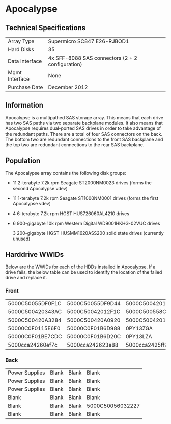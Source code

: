 # Apocalypse

## Technical Specifications

|                |                                                  |
| -------------- | ------------------------------------------------ |
| Array Type     | Supermicro SC847 E26-RJBOD1                      |
| Hard Disks     | 35                                               |
| Data Interface | 4x SFF-8088 SAS connectors (2 + 2 configuration) |
| Mgmt Interface | None                                             |
| Purchase Date  | December 2012                                    |

## Information

Apocalypse is a multipathed SAS storage array. This means that each drive has two SAS paths via two separate backplane modules. It also means that Apocalypse requires dual-ported SAS drives in order to take advantage of the redundant paths. There are a total of four SAS connectors on the back. The bottom two are redundant connections to the front SAS backplane and the top two are redundant connections to the rear SAS backplane.

## Population

The Apocalypse array contains the following disk groups:

* 11 2-terabyte 7.2k rpm Seagate ST2000NM0023 drives (forms the second Apocalypse vdev)
* 11 1-terabyte 7.2k rpm Seagate ST1000NM0001 drives (forms the first Apocalypse vdev)
* 4 6-terabyte 7.2k rpm HGST HUS726060AL4210 drives
*   6 900-gigabyte 10k rpm Western Digital WD9001HKHG-02VUC drives

    3 200-gigabyte HGST HUSMM1620ASS200 solid state drives (currently unused)

## Harddrive WWIDs

Below are the WWIDs for each of the HDDs installed in Apocalypse. If a drive fails, the below table can be used to identify the location of the failed drive and replace it.

### Front

|                  |                  |                  |                  |
| ---------------- | ---------------- | ---------------- | ---------------- |
| 5000C50055DF0F1C | 5000C50055DF9D44 | 5000C50042012E70 | 5000C500558C5A0C |
| 5000C500420343AC | 5000C50042012F1C | 5000C500558C64B8 | 5000C500420A3408 |
| 5000C500420A3284 | 5000C500420A0920 | 5000C500420139FC | 50000C0F0119C010 |
| 50000C0F0115E6F0 | 50000C0F01B6D988 | 0PY13ZGA         | 50000C0F0119C014 |
| 50000C0F01BE7CDC | 50000C0F01B6D20C | 0PY13LZA         | 0PY13M1A         |
| 5000cca24260ef7c | 5000cca242623e88 | 5000cca2425ff9d0 | 5000cca242623d40 |

### Back

|                |       |       |                  |
| -------------- | ----- | ----- | ---------------- |
| Power Supplies | Blank | Blank | Blank            |
| Power Supplies | Blank | Blank | Blank            |
| Power Supplies | Blank | Blank | Blank            |
| Blank          | Blank | Blank | Blank            |
| Blank          | Blank | Blank | 5000C50056032227 |
| Blank          | Blank | Blank | Blank            |
